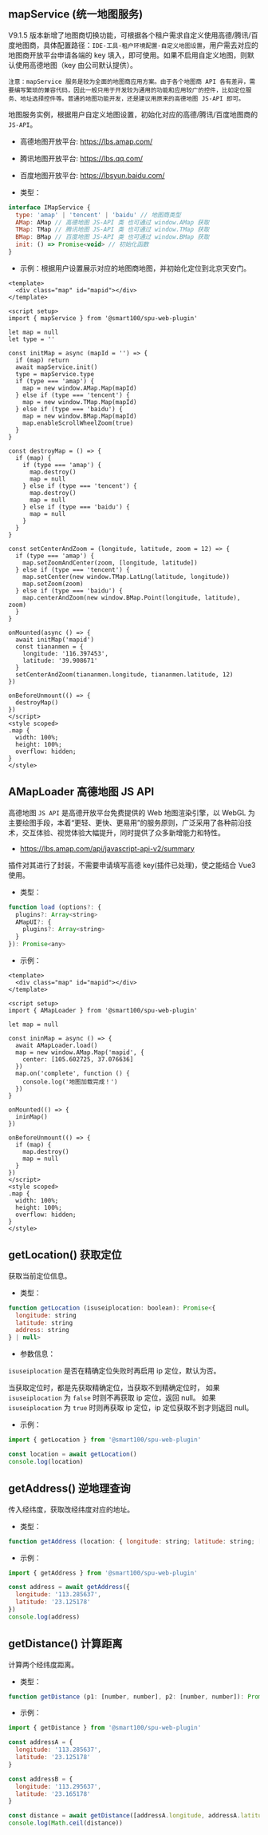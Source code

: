 ## mapService (统一地图服务)

V9.1.5 版本新增了地图商切换功能，可根据各个租户需求自定义使用高德/腾讯/百度地图商，具体配置路径：`IDE-工具-租户环境配置-自定义地图设置`，用户需去对应的地图商开放平台申请各端的 key 填入，即可使用。如果不启用自定义地图，则默认使用高德地图（key 由公司默认提供）。

`注意：mapService 服务是较为全面的地图商应用方案。由于各个地图商 API 各有差异，需要编写繁琐的兼容代码，因此一般只用于开发较为通用的功能和应用较广的控件，比如定位服务、地址选择控件等。普通的地图功能开发，还是建议用原来的高德地图 JS-API 即可。`

地图服务实例，根据用户自定义地图设置，初始化对应的高德/腾讯/百度地图商的 `JS-API`。

- 高德地图开放平台: https://lbs.amap.com/
- 腾讯地图开放平台: https://lbs.qq.com/
- 百度地图开放平台: https://lbsyun.baidu.com/

- 类型：

```js
interface IMapService {
  type: 'amap' | 'tencent' | 'baidu' // 地图商类型
  AMap: AMap // 高德地图 JS-API 类 也可通过 window.AMap 获取
  TMap: TMap // 腾讯地图 JS-API 类 也可通过 window.TMap 获取
  BMap: BMap // 百度地图 JS-API 类 也可通过 window.BMap 获取
  init: () => Promise<void> // 初始化函数
}
```

- 示例：根据用户设置展示对应的地图商地图，并初始化定位到北京天安门。

```vue
<template>
  <div class="map" id="mapid"></div>
</template>

<script setup>
import { mapService } from '@smart100/spu-web-plugin'

let map = null
let type = ''

const initMap = async (mapId = '') => {
  if (map) return
  await mapService.init()
  type = mapService.type
  if (type === 'amap') {
    map = new window.AMap.Map(mapId)
  } else if (type === 'tencent') {
    map = new window.TMap.Map(mapId)
  } else if (type === 'baidu') {
    map = new window.BMap.Map(mapId)
    map.enableScrollWheelZoom(true)
  }
}

const destroyMap = () => {
  if (map) {
    if (type === 'amap') {
      map.destroy()
      map = null
    } else if (type === 'tencent') {
      map.destroy()
      map = null
    } else if (type === 'baidu') {
      map = null
    }
  }
}

const setCenterAndZoom = (longitude, latitude, zoom = 12) => {
  if (type === 'amap') {
    map.setZoomAndCenter(zoom, [longitude, latitude])
  } else if (type === 'tencent') {
    map.setCenter(new window.TMap.LatLng(latitude, longitude))
    map.setZoom(zoom)
  } else if (type === 'baidu') {
    map.centerAndZoom(new window.BMap.Point(longitude, latitude), zoom)
  }
}

onMounted(async () => {
  await initMap('mapid')
  const tiananmen = {
    longitude: '116.397453',
    latitude: '39.908671'
  }
  setCenterAndZoom(tiananmen.longitude, tiananmen.latitude, 12)
})

onBeforeUnmount(() => {
  destroyMap()
})
</script>
<style scoped>
.map {
  width: 100%;
  height: 100%;
  overflow: hidden;
}
</style>
```

## AMapLoader 高德地图 JS API

高德地图 `JS API` 是高德开放平台免费提供的 Web 地图渲染引擎，以 WebGL 为主要绘图手段，本着“更轻、更快、更易用”的服务原则，广泛采用了各种前沿技术，交互体验、视觉体验大幅提升，同时提供了众多新增能力和特性。

- https://lbs.amap.com/api/javascript-api-v2/summary

插件对其进行了封装，不需要申请填写高德 key(插件已处理)，使之能结合 Vue3 使用。

- 类型：

```js
function load (options?: {
  plugins?: Array<string>
  AMapUI?: {
    plugins?: Array<string>
  }
}): Promise<any>
```

- 示例：

```vue
<template>
  <div class="map" id="mapid"></div>
</template>

<script setup>
import { AMapLoader } from '@smart100/spu-web-plugin'

let map = null

const ininMap = async () => {
  await AMapLoader.load()
  map = new window.AMap.Map('mapid', {
    center: [105.602725, 37.076636]
  })
  map.on('complete', function () {
    console.log('地图加载完成！')
  })
}

onMounted(() => {
  ininMap()
})

onBeforeUnmount(() => {
  if (map) {
    map.destroy()
    map = null
  }
})
</script>
<style scoped>
.map {
  width: 100%;
  height: 100%;
  overflow: hidden;
}
</style>
```

## getLocation() 获取定位

获取当前定位信息。

- 类型：

```js
function getLocation (isuseiplocation: boolean): Promise<{
  longitude: string
  latitude: string
  address: string
} | null>
```

- 参数信息：

`isuseiplocation` 是否在精确定位失败时再启用 ip 定位，默认为否。

当获取定位时，都是先获取精确定位，当获取不到精确定位时，
如果 `isuseiplocation` 为 `false` 时则不再获取 ip 定位，返回 null。
如果 `isuseiplocation` 为 `true` 时则再获取 ip 定位，ip 定位获取不到才则返回 null。

- 示例：

```js
import { getLocation } from '@smart100/spu-web-plugin'

const location = await getLocation()
console.log(location)
```

## getAddress() 逆地理查询

传入经纬度，获取改经纬度对应的地址。

- 类型：

```js
function getAddress (location: { longitude: string; latitude: string; [propName: string]: any }): Promise<string>
```

- 示例：

```js
import { getAddress } from '@smart100/spu-web-plugin'

const address = await getAddress({
  longitude: '113.285637',
  latitude: '23.125178'
})
console.log(address)
```

## getDistance() 计算距离

计算两个经纬度距离。

- 类型：

```js
function getDistance (p1: [number, number], p2: [number, number]): Promise<number>
```

- 示例：

```js
import { getDistance } from '@smart100/spu-web-plugin'

const addressA = {
  longitude: '113.285637',
  latitude: '23.125178'
}

const addressB = {
  longitude: '113.295637',
  latitude: '23.165178'
}

const distance = await getDistance([addressA.longitude, addressA.latitude], [addressB.longitude, addressB.latitude])
console.log(Math.ceil(distance))
```
